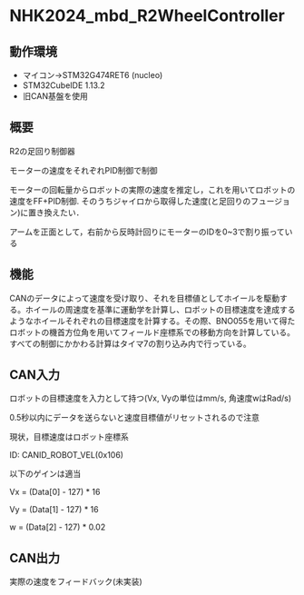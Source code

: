# NHK2024_mbd_R2WheelController
## 動作環境
- マイコン->STM32G474RET6 (nucleo)
- STM32CubeIDE 1.13.2
- 旧CAN基盤を使用
## 概要
R2の足回り制御器

モーターの速度をそれぞれPID制御で制御

モーターの回転量からロボットの実際の速度を推定し，これを用いてロボットの速度をFF+PID制御.
そのうちジャイロから取得した速度(と足回りのフュージョン)に置き換えたい．

アームを正面として，右前から反時計回りにモーターのIDを0~3で割り振っている

## 機能
CANのデータによって速度を受け取り、それを目標値としてホイールを駆動する。ホイールの周速度を基準に運動学を計算し、ロボットの目標速度を達成するようなホイールそれぞれの目標速度を計算する。その際、BNO055を用いて得たロボットの機首方位角を用いてフィールド座標系での移動方向を計算している。
すべての制御にかかわる計算はタイマ7の割り込み内で行っている。

## CAN入力
ロボットの目標速度を入力として持つ(Vx, Vyの単位はmm/s, 角速度wはRad/s)

0.5秒以内にデータを送らないと速度目標値がリセットされるので注意

現状，目標速度はロボット座標系

ID: CANID_ROBOT_VEL(0x106)

以下のゲインは適当

Vx = (Data[0] - 127) * 16

Vy = (Data[1] - 127) * 16

w  = (Data[2] - 127) * 0.02

## CAN出力
実際の速度をフィードバック(未実装)
